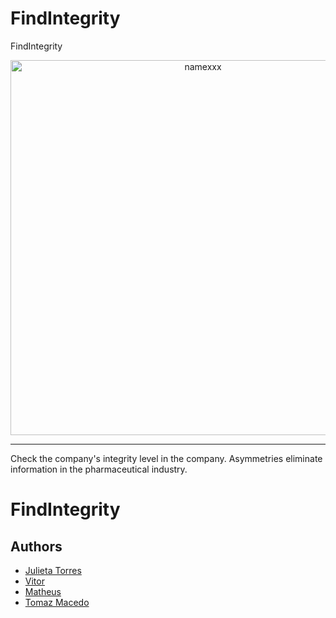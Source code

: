 # FindIntegrity
FindIntegrity


<p align="center">
   <a href="https://github.com/TomazAlexandre/x">
     <img src="logon.PNG" alt="namexxx" title="Logon time" width="600px">
   </a>
</p>

-----------------

Check the company's integrity level in the company. Asymmetries eliminate information in the pharmaceutical industry.



#  FindIntegrity


## Authors

- [Julieta Torres]()   
- [Vitor]()   
- [Matheus]()   
- [Tomaz Macedo](https://github.com/tomazalexandre)  
 
